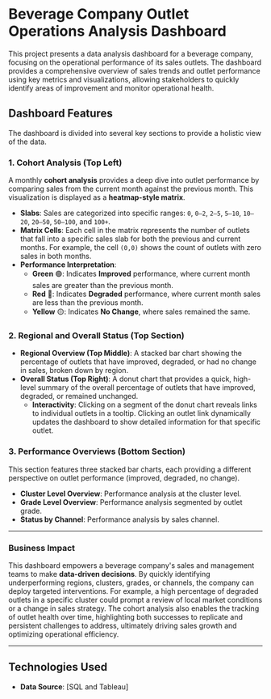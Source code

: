 # Beverage Company Outlet Operations Analysis Dashboard

This project presents a data analysis dashboard for a beverage company, focusing on the operational performance of its sales outlets. The dashboard provides a comprehensive overview of sales trends and outlet performance using key metrics and visualizations, allowing stakeholders to quickly identify areas of improvement and monitor operational health.

## Dashboard Features

The dashboard is divided into several key sections to provide a holistic view of the data.

### 1. Cohort Analysis (Top Left)

A monthly **cohort analysis** provides a deep dive into outlet performance by comparing sales from the current month against the previous month. This visualization is displayed as a **heatmap-style matrix**.

- **Slabs**: Sales are categorized into specific ranges: `0`, `0–2`, `2–5`, `5–10`, `10–20`, `20–50`, `50–100`, and `100+`.
- **Matrix Cells**: Each cell in the matrix represents the number of outlets that fall into a specific sales slab for both the previous and current months. For example, the cell `(0,0)` shows the count of outlets with zero sales in both months.
- **Performance Interpretation**:
    - **Green** 🟢: Indicates **Improved** performance, where current month sales are greater than the previous month.
    - **Red** 🔴: Indicates **Degraded** performance, where current month sales are less than the previous month.
    - **Yellow** 🟡: Indicates **No Change**, where sales remained the same.

### 2. Regional and Overall Status (Top Section)

- **Regional Overview (Top Middle)**: A stacked bar chart showing the percentage of outlets that have improved, degraded, or had no change in sales, broken down by region.
- **Overall Status (Top Right)**: A donut chart that provides a quick, high-level summary of the overall percentage of outlets that have improved, degraded, or remained unchanged.
    - **Interactivity**: Clicking on a segment of the donut chart reveals links to individual outlets in a tooltip. Clicking an outlet link dynamically updates the dashboard to show detailed information for that specific outlet.

### 3. Performance Overviews (Bottom Section)

This section features three stacked bar charts, each providing a different perspective on outlet performance (improved, degraded, no change).

- **Cluster Level Overview**: Performance analysis at the cluster level.
- **Grade Level Overview**: Performance analysis segmented by outlet grade.
- **Status by Channel**: Performance analysis by sales channel.

---

### Business Impact

This dashboard empowers a beverage company's sales and management teams to make **data-driven decisions**. By quickly identifying underperforming regions, clusters, grades, or channels, the company can deploy targeted interventions. For example, a high percentage of degraded outlets in a specific cluster could prompt a review of local market conditions or a change in sales strategy. The cohort analysis also enables the tracking of outlet health over time, highlighting both successes to replicate and persistent challenges to address, ultimately driving sales growth and optimizing operational efficiency.

---

## Technologies Used

- **Data Source**: [SQL and Tableau]


